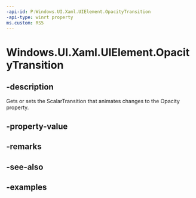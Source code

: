 ```yaml
---
-api-id: P:Windows.UI.Xaml.UIElement.OpacityTransition
-api-type: winrt property
ms.custom: RS5
---
```


<!-- Property syntax.
public ScalarTransition OpacityTransition { get;  set; }
-->

# Windows.UI.Xaml.UIElement.OpacityTransition

## -description
Gets or sets the ScalarTransition that animates changes to the Opacity property.



## -property-value

## -remarks

## -see-also

## -examples

